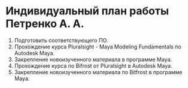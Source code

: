 # Индивидуальный план работы Петренко А. А.
1. Подготовить соответствующего ПО.
2. Прохождение курса Pluralsight - Maya Modeling Fundamentals по Autodesk Maya.
3. Закрепление новоизученного материала в программе Maya.
4. Прохождение курса по Bifrost от Pluralsight в Autodesk Maya.
5. Закрепление новоизученного материала по Bitfrost в программе Maya.
